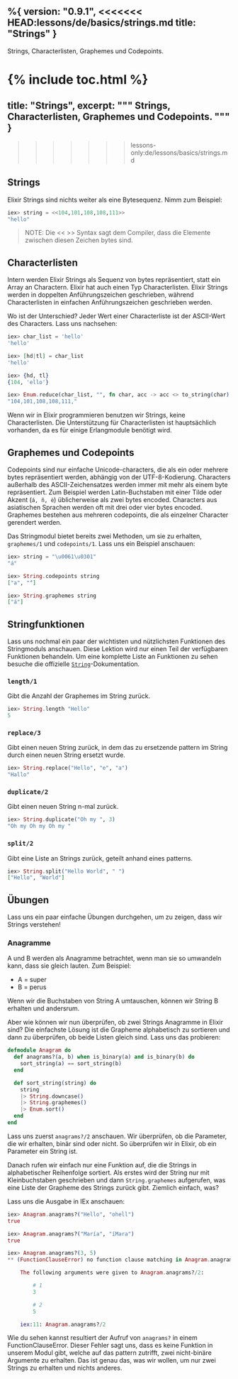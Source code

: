 %{
  version: "0.9.1",
<<<<<<< HEAD:lessons/de/basics/strings.md
  title: "Strings"
}
---

Strings, Characterlisten, Graphemes und Codepoints.

{% include toc.html %}
=======
  title: "Strings",
  excerpt: """
  Strings, Characterlisten, Graphemes und Codepoints.
  """
}
---
>>>>>>> lessons-only:de/lessons/basics/strings.md

## Strings

Elixir Strings sind nichts weiter als eine Bytesequenz. Nimm zum Beispiel:

```elixir
iex> string = <<104,101,108,108,111>>
"hello"
```

>NOTE: Die << >> Syntax sagt dem Compiler, dass die Elemente zwischen diesen Zeichen bytes sind.

## Characterlisten

Intern werden Elixir Strings als Sequenz von bytes repräsentiert, statt ein Array an Charactern. Elixir hat auch einen Typ Characterlisten. Elixir Strings werden in doppelten Anführungszeichen geschrieben, während Characterlisten in einfachen Anführungszeichen geschrieben werden.

Wo ist der Unterschied? Jeder Wert einer Characterliste ist der ASCII-Wert des Characters. Lass uns nachsehen:

```elixir
iex> char_list = 'hello'
'hello'

iex> [hd|tl] = char_list
'hello'

iex> {hd, tl}
{104, 'ello'}

iex> Enum.reduce(char_list, "", fn char, acc -> acc <> to_string(char) <> "," end)
"104,101,108,108,111,"
```

Wenn wir in Elixir programmieren benutzen wir Strings, keine Characterlisten. Die Unterstützung für Characterlisten ist hauptsächlich vorhanden, da es für einige Erlangmodule benötigt wird.

## Graphemes und Codepoints

Codepoints sind nur einfache Unicode-characters, die als ein oder mehrere bytes repräsentiert werden, abhängig von der UTF-8-Kodierung. Characters außerhalb des ASCII-Zeichensatzes werden immer mit mehr als einem byte repräsentiert. Zum Beispiel werden Latin-Buchstaben mit einer Tilde oder Akzent (`á, ñ, è`) üblicherweise als zwei bytes encoded. Characters aus asiatischen Sprachen werden oft mit drei oder vier bytes encoded. Graphemes bestehen aus mehreren codepoints, die als einzelner Character gerendert werden.

Das Stringmodul bietet bereits zwei Methoden, um sie zu erhalten, `graphemes/1` und `codepoints/1`. Lass uns ein Beispiel anschauen:

```elixir
iex> string = "\u0061\u0301"
"á"

iex> String.codepoints string
["a", "́"]

iex> String.graphemes string
["á"]
```

## Stringfunktionen

Lass uns nochmal ein paar der wichtisten und nützlichsten Funktionen des Stringmoduls anschauen. Diese Lektion wird nur einen Teil der verfügbaren Funktionen behandeln. Um eine komplette Liste an Funktionen zu sehen besuche die offizielle [`String`](https://hexdocs.pm/elixir/String.html)-Dokumentation.

### `length/1`

Gibt die Anzahl der Graphemes im String zurück.

```elixir
iex> String.length "Hello"
5
```

### `replace/3`

Gibt einen neuen String zurück, in dem das zu ersetzende pattern im String durch einen neuen String ersetzt wurde.

```elixir
iex> String.replace("Hello", "e", "a")
"Hallo"
```

### `duplicate/2`

Gibt einen neuen String n-mal zurück.

```elixir
iex> String.duplicate("Oh my ", 3)
"Oh my Oh my Oh my "
```

### `split/2`

Gibt eine Liste an Strings zurück, geteilt anhand eines patterns.

```elixir
iex> String.split("Hello World", " ")
["Hello", "World"]
```

## Übungen

Lass uns ein paar einfache Übungen durchgehen, um zu zeigen, dass wir Strings verstehen!

### Anagramme

A und B werden als Anagramme betrachtet, wenn man sie so umwandeln kann, dass sie gleich lauten. Zum Beispiel:

+ A = super
+ B = perus

Wenn wir die Buchstaben von String A umtauschen, können wir String B erhalten und andersrum.

Aber wie können wir nun überprüfen, ob zwei Strings Anagramme in Elixir sind? Die einfachste Lösung ist die Grapheme alphabetisch zu sortieren und dann zu überprüfen, ob beide Listen gleich sind. Lass uns das probieren:

```elixir
defmodule Anagram do
  def anagrams?(a, b) when is_binary(a) and is_binary(b) do
    sort_string(a) == sort_string(b)
  end

  def sort_string(string) do
    string
    |> String.downcase()
    |> String.graphemes()
    |> Enum.sort()
  end
end
```

Lass uns zuerst `anagrams?/2` anschauen. Wir überprüfen, ob die Parameter, die wir erhalten, binär sind oder nicht. So überprüfen wir in Elixir, ob ein Parameter ein String ist.

Danach rufen wir einfach nur eine Funktion auf, die die Strings in alphabetischer Reihenfolge sortiert. Als erstes wird der String nur mit Kleinbuchstaben geschrieben und dann `String.graphemes` aufgerufen, was eine Liste der Grapheme des Strings zurück gibt. Ziemlich einfach, was?

Lass uns die Ausgabe in IEx anschauen:

```elixir
iex> Anagram.anagrams?("Hello", "ohell")
true

iex> Anagram.anagrams?("María", "íMara")
true

iex> Anagram.anagrams?(3, 5)
** (FunctionClauseError) no function clause matching in Anagram.anagrams?/2

    The following arguments were given to Anagram.anagrams?/2:

        # 1
        3

        # 2
        5

    iex:11: Anagram.anagrams?/2
```

Wie du sehen kannst resultiert der Aufruf von `anagrams?` in einem FunctionClauseError. Dieser Fehler sagt uns, dass es keine Funktion in unserem Modul gibt, welche auf das pattern zutrifft, zwei nicht-binäre Argumente zu erhalten. Das ist genau das, was wir wollen, um nur zwei Strings zu erhalten und nichts anderes.
